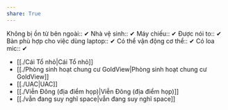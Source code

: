 ```yaml
---
share: True
---
```

Không bị ồn từ bên ngoài:: ✔
Nhà vệ sinh:: ✔
Máy chiếu:: ✔
Được nói to:: ✔
Bàn phù hợp cho việc dùng laptop:: ✔
Có thể vận động cơ thể:: ✔
Có loa mic:: ✔

- [[./Cái Tổ nhỏ|Cái Tổ nhỏ]]
- [[./Phòng sinh hoạt chung cư GoldView|Phòng sinh hoạt chung cư GoldView]]
- [[./UAC|UAC]]
- [[./Viễn Đông (địa điểm họp)|Viễn Đông (địa điểm họp)]]
- [[./vẫn đang suy nghĩ space|vẫn đang suy nghĩ space]]

